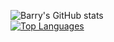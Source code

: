 ![Barry's GitHub stats](https://readme-stats-envoy-vc.vercel.app/api?username=BarryLiu97&show_icons=true&theme=dark)    
[![Top Languages](https://readme-stats-envoy-vc.vercel.app/api/top-langs/?username=BarryLiu97&layout=compact)](https://github.com/BarryLiu97/BarryLiu97)

<!--
**BarryLiu97/BarryLiu97** is a ✨ _special_ ✨ repository because its `README.md` (this file) appears on your GitHub profile.

Here are some ideas to get you started:

- 🔭 I’m currently working on ...
- 🌱 I’m currently learning ...
- 👯 I’m looking to collaborate on ...
- 🤔 I’m looking for help with ...
- 💬 Ask me about ...
- 📫 How to reach me: ...
- 😄 Pronouns: ...
- ⚡ Fun fact: ...
-->
